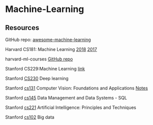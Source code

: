 # Machine-Learning

## Resources
GitHub repo: [awesome-machine-learning](https://github.com/josephmisiti/awesome-machine-learning)

Harvard CS181: Machine Learning [2018](https://harvard-ml-courses.github.io/cs181-web/) [2017](https://harvard-ml-courses.github.io/cs181-web-2017/)

harvard-ml-courses [GitHub repo](https://github.com/harvard-ml-courses)

Stanford CS229:Machine Learning [link](http://cs229.stanford.edu/syllabus.html)

Stanford [CS230](http://cs230.stanford.edu) Deep learning

Stanford [cs131](http://cs131.stanford.edu/) Computer Vision: Foundations and Applications [Notes](https://github.com/StanfordVL/cs131_notes)

Stanford [cs145](https://cs145-fa18.github.io) Data Management and Data Systems - SQL

Stanford [cs221](http://web.stanford.edu/class/cs221/) Artificial Intelligence: Principles and Techniques

Stanford [cs102](http://web.stanford.edu/class/cs102/) Big data

